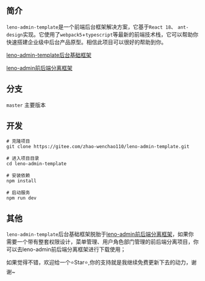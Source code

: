 ## 简介

`leno-admin-template`是一个前端后台框架解决方案，它基于`React 18`、
`ant-design`实现。它使用了`webpack5`+`typescript`等最新的前端技术栈，它可以帮助你快速搭建企业级中后台产品原型。相信此项目可以很好的帮助到你。


<a href=" http://zhao-wenchao110.gitee.io/leno-admin-template" target="_blank">leno-admin-template后台基础框架</a>

<a href="https://gitee.com/zhao-wenchao110/leno_-admin" target="_blank">leno-admin前后端分离框架</a>
## 分支

`master` 主要版本


## 开发

```git
# 克隆项目
git clone https://gitee.com/zhao-wenchao110/leno-admin-template.git

# 进入项目目录
cd leno-admin-template

# 安装依赖
npm install

# 启动服务
npm run dev
```

## 其他

`leno-admin-template`后台基础框架脱胎于<a href="https://gitee.com/zhao-wenchao110/leno_-admin" target="_blank">leno-admin前后端分离框架</a>，如果你需要一个带有整套权限设计，菜单管理、用户角色部门管理的前后端分离项目，你可以去leno-admin前后端分离框架进行下载使用；

如果觉得不错，欢迎给一个⭐Star⭐,你的支持就是我继续免费更新下去的动力，谢谢~

